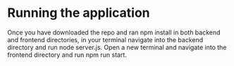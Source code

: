 # Running the application

Once you have downloaded the repo and ran npm install in both backend and frontend directories, in your terminal navigate into the backend directory and run node server.js. Open a new terminal and navigate into the frontend directory and run npm run start.
